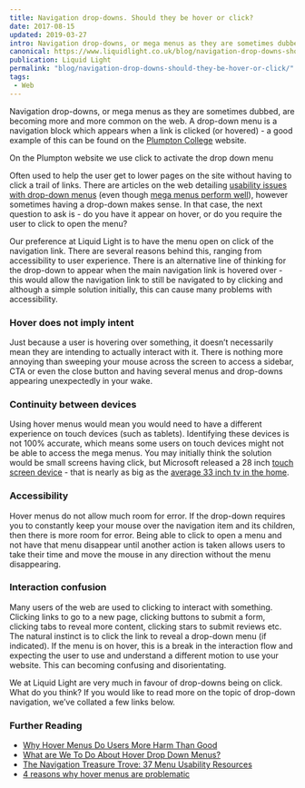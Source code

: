 ```yaml
---
title: Navigation drop-downs. Should they be hover or click?
date: 2017-08-15
updated: 2019-03-27
intro: Navigation drop-downs, or mega menus as they are sometimes dubbed, are becoming more and more common on the web. A drop-down menu is a navigation block which appears when a ...
canonical: https://www.liquidlight.co.uk/blog/navigation-drop-downs-should-they-be-hover-or-click/
publication: Liquid Light
permalink: "blog/navigation-drop-downs-should-they-be-hover-or-click/"
tags:
 - Web
---
```


Navigation drop-downs, or mega menus as they are sometimes dubbed, are becoming more and more common on the web. A drop-down menu is a navigation block which appears when a link is clicked (or hovered) - a good example of this can be found on the [Plumpton College](https://www.plumpton.ac.uk/) website. 

On the Plumpton website we use click to activate the drop down menu

Often used to help the user get to lower pages on the site without having to click a trail of links. There are articles on the web detailing [usability issues with drop-down menus](https://www.nngroup.com/articles/does-user-annoyance-matter/) (even though [mega menus perform well](https://www.nngroup.com/articles/mega-menus-work-well/)), however sometimes having a drop-down makes sense. In that case, the next question to ask is - do you have it appear on hover, or do you require the user to click to open the menu?

Our preference at Liquid Light is to have the menu open on click of the navigation link. There are several reasons behind this, ranging from accessibility to user experience. There is an alternative line of thinking for the drop-down to appear when the main navigation link is hovered over - this would allow the navigation link to still be navigated to by clicking and although a simple solution initially, this can cause many problems with accessibility.

### Hover does not imply intent

Just because a user is hovering over something, it doesn’t necessarily mean they are intending to actually interact with it. There is nothing more annoying than sweeping your mouse across the screen to access a sidebar, CTA or even the close button and having several menus and drop-downs appearing unexpectedly in your wake.

### Continuity between devices

Using hover menus would mean you would need to have a different experience on touch devices (such as tablets). Identifying these devices is not 100% accurate, which means some users on touch devices might not be able to access the mega menus. You may initially think the solution would be small screens having click, but Microsoft released a 28 inch [touch screen device](https://www.microsoft.com/en-us/store/d/Surface-Studio/8XCW9BBPVFV9/5T1N) - that is nearly as big as the [average 33 inch tv in the home](http://www.bbc.co.uk/news/av/technology-24171226/television-screens-have-doubled-in-size-in-last-10-years).

### Accessibility

Hover menus do not allow much room for error. If the drop-down requires you to constantly keep your mouse over the navigation item and its children, then there is more room for error. Being able to click to open a menu and not have that menu disappear until another action is taken allows users to take their time and move the mouse in any direction without the menu disappearing.

### Interaction confusion

Many users of the web are used to clicking to interact with something. Clicking links to go to a new page, clicking buttons to submit a form, clicking tabs to reveal more content, clicking stars to submit reviews etc. The natural instinct is to click the link to reveal a drop-down menu (if indicated). If the menu is on hover, this is a break in the interaction flow and expecting the user to use and understand a different motion to use your website. This can becoming confusing and disorientating.

We at Liquid Light are very much in favour of drop-downs being on click. What do you think? If you would like to read more on the topic of drop-down navigation, we’ve collated a few links below.

### Further Reading

- [Why Hover Menus Do Users More Harm Than Good](http://uxmovement.com/navigation/why-hover-menus-do-users-more-harm-than-good/)
- [What are We To Do About Hover Drop Down Menus?](https://mrwweb.com/hover-drop-downs-problems-solutions/)
- [The Navigation Treasure Trove: 37 Menu Usability Resources](https://www.usertesting.com/blog/2014/06/17/the-navigation-treasure-trove-37-menu-usability-resources/)
- [4 reasons why hover menus are problematic](https://medium.com/simple-human/why-hover-menus-are-problematic-b21d6c7de91c)

